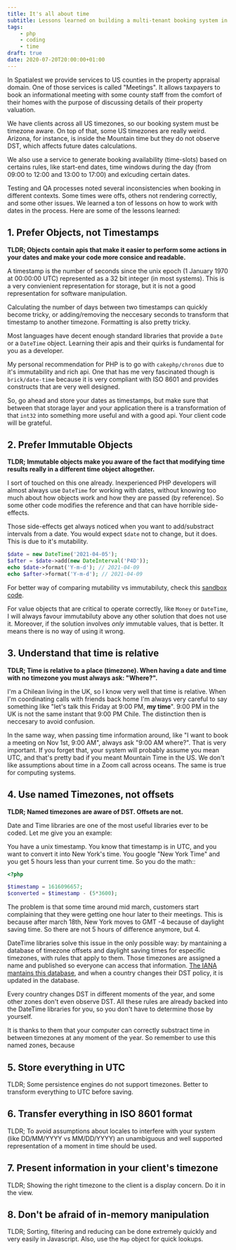 ```yaml
---
title: It's all about time
subtitle: Lessons learned on building a multi-tenant booking system in PHP.
tags: 
    - php
    - coding
    - time
draft: true
date: 2020-07-20T20:00:00+01:00
---
```


In Spatialest we provide services to US counties in the property appraisal domain. One of those services is called "Meetings". It allows taxpayers to book an informational meeting with some county staff from the comfort of their homes with the purpose of discussing details of their property valuation.

We have clients across all US timezones, so our booking system must be timezone aware. On top of that, some US timezones are really weird. Arizona, for instance, is inside the Mountain time but they do not observe DST, which affects future dates calculations.

We also use a service to generate booking availability (time-slots) based on certains rules, like start-end dates, time windows during the day (from 09:00 to 12:00 and 13:00 to 17:00) and exlcuding certain dates.

Testing and QA processes noted several inconsistencies when booking in different contexts. Some times were offs, others not rendering correctly, and some other issues. We learned a ton of lessons on how to work with dates in the process. Here are some of the lessons learned:

## 1. Prefer Objects, not Timestamps
**TLDR; Objects contain apis that make it easier to perform some actions in your dates and make your code more consice and readable.**

A timestamp is the number of seconds since the unix epoch (1 January 1970 at 00:00:00 UTC) represented as a 32 bit integer (in most systems). This is a very convienient representation for storage, but it is not a good representation for software manipulation.

Calculating the number of days between two timestamps can quickly become tricky, or adding/removing the neccesary seconds to transform that timestamp to another timezone. Formatting is also pretty tricky.

Most languages have decent enough standard libraries that provide a `Date` or a `DateTime` object. Learning their apis and their quirks is fundamental for you as a developer.

My personal recommendation for PHP is to go with `cakephp/chronos` due to it's immutability and rich api. One that has me very fascinated though is `brick/date-time` because it is very compliant with ISO 8601 and provides constructs that are very well designed.

So, go ahead and store your dates as timestamps, but make sure that between that storage layer and your application there is a transformation of that `int32` into something more useful and with a good api. Your client code will be grateful.

## 2. Prefer Immutable Objects
**TLDR; Immutable objects make you aware of the fact that modifying time results really in a different time object altogether.**

I sort of touched on this one already. Inexperienced PHP developers will almost always use `DateTime` for working with dates, without knowing too much about how objects work and how they are passed (by reference). So some other code modifies the reference and that can have horrible side-effects.

Those side-effects get always noticed when you want to add/substract intervals from a date. You would expect `$date` not to change, but it does. This is due to it's mutability.

```php
$date = new DateTime('2021-04-05');
$after = $date->add(new DateInterval('P4D'));
echo $date->format('Y-m-d'); // 2021-04-09
echo $after->format('Y-m-d'); // 2021-04-09
```

For better way of comparing mutability vs immutabiluty, check this [sandbox code](https://bitter-cake-qog6.ciroue.com/).

For value objects that are critical to operate correctly, like `Money` or `DateTime`, I will always favour immutabiluty above any other solution that does not use it. Moreover, if the solution involves *only* immutable values, that is better. It means there is no way of using it wrong.

## 3. Understand that time is relative
**TDLR; Time is relative to a place (timezone). When having a date and time with no timezone you must always ask: "Where?".**

I'm a Chilean living in the UK, so I know very well that time is relative. When I'm coordinating calls with friends back home I'm always very careful to say something like "let's talk this Friday at 9:00 PM, **my time**". 9:00 PM in the UK is not the same instant that 9:00 PM Chile. The distinction then is neccesary to avoid confusion.

In the same way, when passing time information around, like "I want to book a meeting on Nov 1st, 9:00 AM", always ask "9:00 AM where?". That is very important. If you forget that, your system will probably assume you mean UTC, and that's pretty bad if you meant Mountain Time in the US. We don't like assumptions about time in a Zoom call across oceans. The same is true for computing systems.

## 4. Use named Timezones, not offsets
**TLDR; Named timezones are aware of DST. Offsets are not.**

Date and Time libraries are one of the most useful libraries ever to be coded. Let me give you an example:

You have a unix timestamp. You know that timestamp is in UTC, and you want to convert it into New York's time. You google "New York Time" and you get 5 hours less than your current time. So you do the math::

```php
<?php

$timestamp = 1616096657;
$converted = $timestamp - (5*3600);
```

The problem is that some time around mid march, customers start complaining that they were getting one hour later to their meetings. This is because after march 18th, New York moves to GMT -4 because of daylight saving time. So there are not 5 hours of difference anymore, but 4.

DateTime libraries solve this issue in the only possible way: by mantaining a database of timezone offsets and daylight saving times for especific timezones, with rules that apply to them. Those timezones are assigned a name and published so everyone can access that information. [The IANA mantains this database](https://www.iana.org/time-zones), and when a country changes their DST policy, it is updated in the database.

Every country changes DST in different moments of the year, and some other zones don't even observe DST. All these rules are already backed into the DateTime libraries for you, so you don't have to determine those by yourself.

It is thanks to them that your computer can correctly substract time in between timezones at any moment of the year. So remember to use this named zones, because

## 5. Store everything in UTC
TLDR; Some persistence engines do not support timezones. Better to transform everything to UTC before saving.

## 6. Transfer everything in ISO 8601 format
TLDR; To avoid assumptions about locales to interfere with your system (like DD/MM/YYYY vs MM/DD/YYYY) an unambiguous and well supported representation of a moment in time should be used.

## 7. Present information in your client's timezone
TLDR; Showing the right timezone to the client is a display concern. Do it in the view.

## 8. Don't be afraid of in-memory manipulation
TLDR; Sorting, filtering and reducing can be done extremely quickly and very easily in Javascript. Also, use the `Map` object for quick lookups.